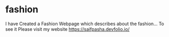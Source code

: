 # fashion
I have Created a Fashion Webpage which describes about the fashion... To see it Please visit my website https://saifpasha.devfolio.io/ 
